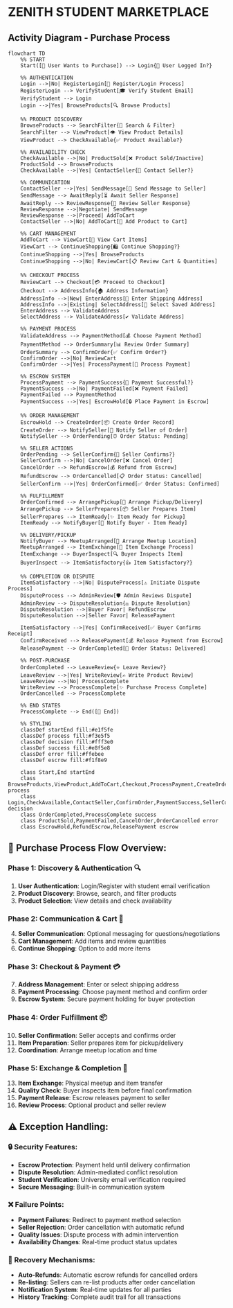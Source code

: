 # ZENITH STUDENT MARKETPLACE
## Activity Diagram - Purchase Process

```mermaid
flowchart TD
    %% START
    Start([🚀 User Wants to Purchase]) --> Login{👤 User Logged In?}
    
    %% AUTHENTICATION
    Login -->|No| RegisterLogin[📝 Register/Login Process]
    RegisterLogin --> VerifyStudent[🎓 Verify Student Email]
    VerifyStudent --> Login
    Login -->|Yes| BrowseProducts[🔍 Browse Products]
    
    %% PRODUCT DISCOVERY
    BrowseProducts --> SearchFilter{🔎 Search & Filter}
    SearchFilter --> ViewProduct[👁️ View Product Details]
    ViewProduct --> CheckAvailable{✅ Product Available?}
    
    %% AVAILABILITY CHECK
    CheckAvailable -->|No| ProductSold[❌ Product Sold/Inactive]
    ProductSold --> BrowseProducts
    CheckAvailable -->|Yes| ContactSeller{💬 Contact Seller?}
    
    %% COMMUNICATION
    ContactSeller -->|Yes| SendMessage[📨 Send Message to Seller]
    SendMessage --> AwaitReply[⏳ Await Seller Response]
    AwaitReply --> ReviewResponse{📄 Review Seller Response}
    ReviewResponse -->|Negotiate| SendMessage
    ReviewResponse -->|Proceed| AddToCart
    ContactSeller -->|No| AddToCart[🛒 Add Product to Cart]
    
    %% CART MANAGEMENT
    AddToCart --> ViewCart[👀 View Cart Items]
    ViewCart --> ContinueShopping{🛍️ Continue Shopping?}
    ContinueShopping -->|Yes| BrowseProducts
    ContinueShopping -->|No| ReviewCart[📋 Review Cart & Quantities]
    
    %% CHECKOUT PROCESS
    ReviewCart --> Checkout[💳 Proceed to Checkout]
    Checkout --> AddressInfo{🏠 Address Information}
    AddressInfo -->|New| EnterAddress[📮 Enter Shipping Address]
    AddressInfo -->|Existing| SelectAddress[📍 Select Saved Address]
    EnterAddress --> ValidateAddress
    SelectAddress --> ValidateAddress[✔️ Validate Address]
    
    %% PAYMENT PROCESS
    ValidateAddress --> PaymentMethod[💰 Choose Payment Method]
    PaymentMethod --> OrderSummary[📊 Review Order Summary]
    OrderSummary --> ConfirmOrder{✅ Confirm Order?}
    ConfirmOrder -->|No| ReviewCart
    ConfirmOrder -->|Yes| ProcessPayment[🔄 Process Payment]
    
    %% ESCROW SYSTEM
    ProcessPayment --> PaymentSuccess{💸 Payment Successful?}
    PaymentSuccess -->|No| PaymentFailed[❌ Payment Failed]
    PaymentFailed --> PaymentMethod
    PaymentSuccess -->|Yes| EscrowHold[🔒 Place Payment in Escrow]
    
    %% ORDER MANAGEMENT
    EscrowHold --> CreateOrder[📦 Create Order Record]
    CreateOrder --> NotifySeller[📧 Notify Seller of Order]
    NotifySeller --> OrderPending[⏰ Order Status: Pending]
    
    %% SELLER ACTIONS
    OrderPending --> SellerConfirm{🤝 Seller Confirms?}
    SellerConfirm -->|No| CancelOrder[❌ Cancel Order]
    CancelOrder --> RefundEscrow[💰 Refund from Escrow]
    RefundEscrow --> OrderCancelled[📋 Order Status: Cancelled]
    SellerConfirm -->|Yes| OrderConfirmed[✅ Order Status: Confirmed]
    
    %% FULFILLMENT
    OrderConfirmed --> ArrangePickup[📍 Arrange Pickup/Delivery]
    ArrangePickup --> SellerPrepares[📦 Seller Prepares Item]
    SellerPrepares --> ItemReady[✨ Item Ready for Pickup]
    ItemReady --> NotifyBuyer[📱 Notify Buyer - Item Ready]
    
    %% DELIVERY/PICKUP
    NotifyBuyer --> MeetupArranged[🤝 Arrange Meetup Location]
    MeetupArranged --> ItemExchange[🔄 Item Exchange Process]
    ItemExchange --> BuyerInspect[🔍 Buyer Inspects Item]
    BuyerInspect --> ItemSatisfactory{👍 Item Satisfactory?}
    
    %% COMPLETION OR DISPUTE
    ItemSatisfactory -->|No| DisputeProcess[⚠️ Initiate Dispute Process]
    DisputeProcess --> AdminReview[🛡️ Admin Reviews Dispute]
    AdminReview --> DisputeResolution{⚖️ Dispute Resolution}
    DisputeResolution -->|Buyer Favor| RefundEscrow
    DisputeResolution -->|Seller Favor| ReleasePayment
    
    ItemSatisfactory -->|Yes| ConfirmReceived[✅ Buyer Confirms Receipt]
    ConfirmReceived --> ReleasePayment[💰 Release Payment from Escrow]
    ReleasePayment --> OrderCompleted[🎉 Order Status: Delivered]
    
    %% POST-PURCHASE
    OrderCompleted --> LeaveReview{⭐ Leave Review?}
    LeaveReview -->|Yes| WriteReview[✍️ Write Product Review]
    LeaveReview -->|No| ProcessComplete
    WriteReview --> ProcessComplete[✨ Purchase Process Complete]
    OrderCancelled --> ProcessComplete
    
    %% END STATES
    ProcessComplete --> End([🏁 End])
    
    %% STYLING
    classDef startEnd fill:#e1f5fe
    classDef process fill:#f3e5f5
    classDef decision fill:#fff3e0
    classDef success fill:#e8f5e8
    classDef error fill:#ffebee
    classDef escrow fill:#f1f8e9
    
    class Start,End startEnd
    class BrowseProducts,ViewProduct,AddToCart,Checkout,ProcessPayment,CreateOrder process
    class Login,CheckAvailable,ContactSeller,ConfirmOrder,PaymentSuccess,SellerConfirm,ItemSatisfactory decision
    class OrderCompleted,ProcessComplete success
    class ProductSold,PaymentFailed,CancelOrder,OrderCancelled error
    class EscrowHold,RefundEscrow,ReleasePayment escrow
```

## 🔄 **Purchase Process Flow Overview:**

### **Phase 1: Discovery & Authentication** 🔍
1. **User Authentication**: Login/Register with student email verification
2. **Product Discovery**: Browse, search, and filter products
3. **Product Selection**: View details and check availability

### **Phase 2: Communication & Cart** 💬
4. **Seller Communication**: Optional messaging for questions/negotiations
5. **Cart Management**: Add items and review quantities
6. **Continue Shopping**: Option to add more items

### **Phase 3: Checkout & Payment** 💳
7. **Address Management**: Enter or select shipping address
8. **Payment Processing**: Choose payment method and confirm order
9. **Escrow System**: Secure payment holding for buyer protection

### **Phase 4: Order Fulfillment** 📦
10. **Seller Confirmation**: Seller accepts and confirms order
11. **Item Preparation**: Seller prepares item for pickup/delivery
12. **Coordination**: Arrange meetup location and time

### **Phase 5: Exchange & Completion** 🤝
13. **Item Exchange**: Physical meetup and item transfer
14. **Quality Check**: Buyer inspects item before final confirmation
15. **Payment Release**: Escrow releases payment to seller
16. **Review Process**: Optional product and seller review

## ⚠️ **Exception Handling:**

### **🔒 Security Features:**
- **Escrow Protection**: Payment held until delivery confirmation
- **Dispute Resolution**: Admin-mediated conflict resolution
- **Student Verification**: University email verification required
- **Secure Messaging**: Built-in communication system

### **❌ Failure Points:**
- **Payment Failures**: Redirect to payment method selection
- **Seller Rejection**: Order cancellation with automatic refund
- **Quality Issues**: Dispute process with admin intervention
- **Availability Changes**: Real-time product status updates

### **🔄 Recovery Mechanisms:**
- **Auto-Refunds**: Automatic escrow refunds for cancelled orders
- **Re-listing**: Sellers can re-list products after order cancellation
- **Notification System**: Real-time updates for all parties
- **History Tracking**: Complete audit trail for all transactions